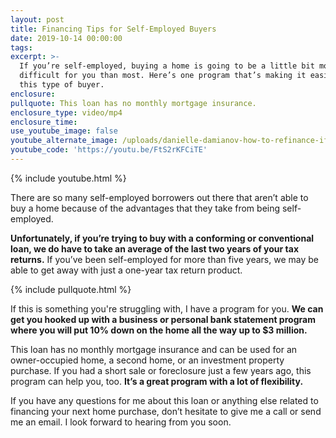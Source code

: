 ```yaml
---
layout: post
title: Financing Tips for Self-Employed Buyers
date: 2019-10-14 00:00:00
tags:
excerpt: >-
  If you’re self-employed, buying a home is going to be a little bit more
  difficult for you than most. Here’s one program that’s making it easier for
  this type of buyer.
enclosure:
pullquote: This loan has no monthly mortgage insurance.
enclosure_type: video/mp4
enclosure_time:
use_youtube_image: false
youtube_alternate_image: /uploads/danielle-damianov-how-to-refinance-if-youre-self-employed-youtube.jpg
youtube_code: 'https://youtu.be/FtS2rKFCiTE'
---
```


{% include youtube.html %}

There are so many self-employed borrowers out there that aren’t able to buy a home because of the advantages that they take from being self-employed.&nbsp;

**Unfortunately, if you’re trying to buy with a conforming or conventional loan, we do have to take an average of the last two years of your tax returns.** If you’ve been self-employed for more than five years, we may be able to get away with just a one-year tax return product.

{% include pullquote.html %}

If this is something you're struggling with, I have a program for you. **We can get you hooked up with a business or personal bank statement program where you will put 10% down on the home all the way up to $3 million.**&nbsp;

This loan has no monthly mortgage insurance and can be used for an owner-occupied home, a second home, or an investment property purchase. If you had a short sale or foreclosure just a few years ago, this program can help you, too. **It’s a great program with a lot of flexibility.**&nbsp;

If you have any questions for me about this loan or anything else related to financing your next home purchase, don’t hesitate to give me a call or send me an email. I look forward to hearing from you soon.